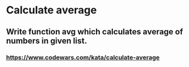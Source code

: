 # Calculate average

## Write function avg which calculates average of numbers in given list.

### https://www.codewars.com/kata/calculate-average